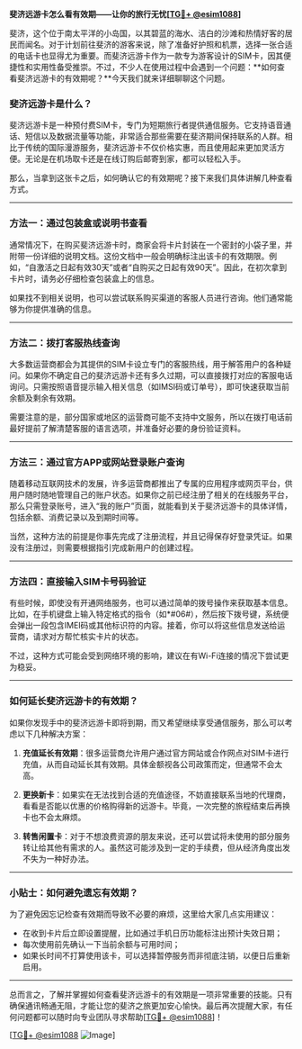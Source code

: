 **斐济远游卡怎么看有效期——让你的旅行无忧[[TG💪+ @esim1088](https://t.me/s/esim1088)]**

斐济，这个位于南太平洋的小岛国，以其碧蓝的海水、洁白的沙滩和热情好客的居民而闻名。对于计划前往斐济的游客来说，除了准备好护照和机票，选择一张合适的电话卡也显得尤为重要。而斐济远游卡作为一款专为游客设计的SIM卡，因其便捷性和实用性备受推崇。不过，不少人在使用过程中会遇到一个问题：**如何查看斐济远游卡的有效期呢？**今天我们就来详细聊聊这个问题。

### 斐济远游卡是什么？

斐济远游卡是一种预付费SIM卡，专门为短期旅行者提供通信服务。它支持语音通话、短信以及数据流量等功能，非常适合那些需要在斐济期间保持联系的人群。相比于传统的国际漫游服务，斐济远游卡不仅价格实惠，而且使用起来更加灵活方便。无论是在机场取卡还是在线订购后邮寄到家，都可以轻松入手。

那么，当拿到这张卡之后，如何确认它的有效期呢？接下来我们具体讲解几种查看方式。

---

### 方法一：通过包装盒或说明书查看

通常情况下，在购买斐济远游卡时，商家会将卡片封装在一个密封的小袋子里，并附带一份详细的说明文档。这份文档中一般会明确标注出该卡的有效期限。例如，“自激活之日起有效30天”或者“自购买之日起有效90天”。因此，在初次拿到卡片时，请务必仔细检查包装盒上的信息。

如果找不到相关说明，也可以尝试联系购买渠道的客服人员进行咨询。他们通常能够为你提供准确的信息。

---

### 方法二：拨打客服热线查询

大多数运营商都会为其提供的SIM卡设立专门的客服热线，用于解答用户的各种疑问。如果你不确定自己的斐济远游卡还有多久过期，可以直接拨打对应的客服电话询问。只需按照语音提示输入相关信息（如IMSI码或订单号），即可快速获取当前余额及剩余有效期。

需要注意的是，部分国家或地区的运营商可能不支持中文服务，所以在拨打电话前最好提前了解清楚客服的语言选项，并准备好必要的身份验证资料。

---

### 方法三：通过官方APP或网站登录账户查询

随着移动互联网技术的发展，许多运营商都推出了专属的应用程序或网页平台，供用户随时随地管理自己的账户状态。如果你之前已经注册了相关的在线服务平台，那么只需登录账号，进入“我的账户”页面，就能看到关于斐济远游卡的具体详情，包括余额、消费记录以及到期时间等。

当然，这种方法的前提是你事先完成了注册流程，并且记得保存好登录凭证。如果没有注册过，则需要根据指引完成新用户的创建过程。

---

### 方法四：直接输入SIM卡号码验证

有些时候，即使没有开通网络服务，也可以通过简单的拨号操作来获取基本信息。比如，在手机键盘上输入特定格式的指令（如*#06#），然后按下拨号键，系统便会弹出一段包含IMEI码或其他标识符的内容。接着，你可以将这些信息发送给运营商，请求对方帮忙核实卡片的状态。

不过，这种方式可能会受到网络环境的影响，建议在有Wi-Fi连接的情况下尝试更为稳妥。

---

### 如何延长斐济远游卡的有效期？

如果你发现手中的斐济远游卡即将到期，而又希望继续享受通信服务，那么可以考虑以下几种解决方案：

1. **充值延长有效期**：很多运营商允许用户通过官方网站或合作网点对SIM卡进行充值，从而自动延长其有效期。具体金额视各公司政策而定，但通常不会太高。
   
2. **更换新卡**：如果实在无法找到合适的充值途径，不妨直接联系当地的代理商，看看是否能以优惠的价格购得新的远游卡。毕竟，一次完整的旅程结束后再换卡也不会太麻烦。

3. **转售闲置卡**：对于不想浪费资源的朋友来说，还可以尝试将未使用的部分服务转让给其他有需求的人。虽然这可能涉及到一定的手续费，但从经济角度出发不失为一种好办法。

---

### 小贴士：如何避免遗忘有效期？

为了避免因忘记检查有效期而导致不必要的麻烦，这里给大家几点实用建议：

- 在收到卡片后立即设置提醒，比如通过手机日历功能标注出预计失效日期；
- 每次使用前先确认一下当前余额与可用时间；
- 如果长时间不打算使用该卡，可以选择暂停服务而非彻底注销，以便日后重新启用。

---

总而言之，了解并掌握如何查看斐济远游卡的有效期是一项非常重要的技能。只有确保通讯畅通无阻，才能让您的斐济之旅更加安心愉快。最后再次提醒大家，有任何问题都可以随时向专业团队寻求帮助[[TG💪+ @esim1088](https://t.me/s/esim1088)]！

[[TG💪+ @esim1088](https://t.me/s/esim1088) ![Image](https://i.postimg.cc/4NQfJmqS/Snipaste-2025-05-13-00-14-12.png)]